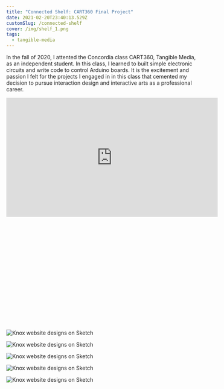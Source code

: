 ```yaml
---
title: "Connected Shelf: CART360 Final Project"
date: 2021-02-20T23:40:13.529Z
customSlug: /connected-shelf
cover: /img/shelf_1.png
tags:
  - tangible-media
---
```


In the fall of 2020, I attented the Concordia class CART360, Tangible Media, as an independent student. In this class, I learned to built simple electronic circuits and write code to control Arduino boards. It is the excitement and passion I felt for the projects I engaged in in this class that cemented my decision to pursue interaction design and interactive arts as a professional career.

<div class="w-full relative h-0" style="padding-bottom: 56.25%">
<iframe width="560" height="315" src="https://www.youtube.com/embed/AQboZsnryis?start=164" frameborder="0" allow="accelerometer; autoplay; clipboard-write; encrypted-media; gyroscope; picture-in-picture" allowfullscreen class="absolute top-0 left-0 w-full h-full"></iframe>
</div>

![Knox website designs on Sketch](shelf_1.png)

![Knox website designs on Sketch](shelf_2.png)

![Knox website designs on Sketch](shelf_3.png)

![Knox website designs on Sketch](shelf_4.png)

![Knox website designs on Sketch](shelf_6.png)
